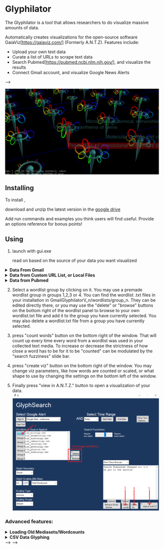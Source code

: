 # Glyphilator

<!--- These are examples. See https://shields.io for others or to customize this set of shields. You might want to include dependencies, project status and licence info here --->
<!-- ![GitHub repo size](https://img.shields.io/github/repo-size/scottydocs/README-template.md)
![GitHub contributors](https://img.shields.io/github/contributors/scottydocs/README-template.md)
![GitHub stars](https://img.shields.io/github/stars/scottydocs/README-template.md?style=social)
![GitHub forks](https://img.shields.io/github/forks/scottydocs/README-template.md?style=social)
![Twitter Follow](https://img.shields.io/twitter/follow/scottydocs?style=social) -->

The Glyphilator is a tool that allows researchers to do visualize massive amounts of data.

Automatically creates visualizations for the open-source software GaiaViz[https://gaiaviz.com/] (Formerly A.N.T.Z). Features include:
* Upload your own text data
* Curate a list of URLs to scrape text data
* Search Pubmed[https://pubmed.ncbi.nlm.nih.gov/], and visualize the results
* Connect Gmail account, and visualize Google News Alerts

<!-- ## Prerequisites

Before you begin, ensure you have met the following requirements:
<!--- These are just example requirements. Add, duplicate or remove as required --->
<!-- * You have installed the latest version of `<coding_language/dependency/requirement_1>`
* You have a `<Windows/Linux/Mac>` machine. State which OS is supported/which is not.
* You have read `<guide/link/documentation_related_to_project>`. --> -->
![Visualization Example](/readme_images/antzScreenshot.png)
## Installing <Glyphilator>

To install <Glyphilator>, 

download and unzip the latest version in the [google drive](https://drive.google.com/drive/folders/1oKKRnuR-Q5Yn3ie5e7jKuaxTFoybBXaM?usp=sharing)

Add run commands and examples you think users will find useful. Provide an options reference for bonus points!

## Using <Glyphilator> ##
1. launch with gui.exe

   read on based on the source of your data you want visualized


<details>
  <summary><b>Data From Gmail</b></summary>

  ### Data From Gmail  
  1. Press "sign in" button  
  2. Select what Google Alert you want glyphilated  
  3. Select the time range of articles to be glyphilated, using either the dropdown for quick access or selecting a beginning and end date to glyph the text from every link in the Google Alerts between two dates.  
  4. Press "Retrieve Gmail Articles" button at the bottom right of the window.  

  ![Visualization Example](/readme_images/gmail_step123.png)
</details>



<!-- ### Data from Custom URL List, or Local Files ###
1. create an empty text (.txt) file in your working directory. This will be our searchlist file.
 For any URLs you want glyphed, copy and paste the URL into the searchlist file, separated by a new line. If you know any absolute filepaths for .txt files you want glyphed, add them separated by a new line as well.
2. Click "other text options", then click the "upload searchlist" button, and select the searchlist you just created.
3. if there are any .txt files you want to append to the searchlist file, you can also add them by browsing your filesystem. Press "Browse Files" button, and select however many text files you want to add, using shift or ctrl. 
4. collect the data in the searchlist file by pressing "Collect Searchlist Data" -->
<details>
  <summary><b>Data from Custom URL List, or Local Files</b></summary>

  ### Data from Custom URL List, or Local Files  
  1. create an empty text (.txt) file in your working directory. This will be our searchlist file.
  For any URLs you want glyphed, copy and paste the URL into the searchlist file, separated by a new line. If you know any absolute filepaths for .txt files you want glyphed, add them separated by a new line as well.
  2. Click "other text options", then click the "upload searchlist" button, and select the searchlist you just created.
  3. if there are any .txt files you want to append to the searchlist file, you can also add them by browsing your filesystem. Press "Browse Files" button, and select however many text files you want to add, using shift or ctrl. 
  4. collect the data in the searchlist file by pressing "Collect Searchlist Data"
  ![Visualization Example](/readme_images/customList_1234.png)
</details>


<details>
  <summary><b>Data from Pubmed</b></summary>

  ### Data from Pubmed  
  1. click "other text options" button.
  2. enter your Pubmed search query into the entry bar, just like you would on the website.
  3. enter how many results you want glyphed in your visualization, up to 200.
  4. press "confirm search" to lock in search parameters.
  5. press "execute search" to scrape pubmed and pull the data down
  ![Visualization Example](/readme_images/pubmed12345.png)

</details>

2. Select a wordlist group by clicking on it. You may use a premade wordlist group in groups 1,2,3 or 4. You can find the wordlist .txt files in your installation in GmailGlyphilatorV_n/wordlists/group_n. They can be edited directly there, or you may use the "delete" or "browse" buttons on the bottom right of the wordlist panel to browse to your own wordlist.txt file and add it to the group you have currently selected. You may also delete a wordlist.txt file from a group you have currently selected. 

3. press "count words" button on the bottom right of the window. That will count up every time every word from a wordlist was used in your collected text media. To increase or decrease the strictness of  how close a word has to be for it to be "counted" can be modulated by the "search fuzziness" slide bar.

4. press "create viz" button on the bottom right of the window. You may change viz parameters, like how words are counted or scaled, or what shape to use by changing the settings on the bottom left of the window.

5. Finally press "view in A.N.T.Z." button to open a visualization of your data.
![Visualization Example](/readme_images/general2345.png)


### Advanced features:

<details>
  <summary><b>Loading Old Mediasets/Wordcounts</b></summary>

  ### Loading old data  
  1. data is automatically saved in the autosaved_data folder in your installation for later use. 
  2. If you want to create a new wordcount set using new wordlists for the same media set, press the "upload" button above the "retrieve gmail articles" button. Navigate to autosaved_data/*whatever_mediaset*/articleData.json to load the data.
  3. If you want to create another visualization with different using the same wordcounts as in a previous search, press the "upload" button above the "count words" button on the bottom right. Then navigate to autosaved_data/*whatever_mediaset*/*date*_group_n/wordcount.json to load the wordcount.

</details>

<details>
  <summary><b>CSV Data Glyphing</b></summary>

  ### Loading CSV data  
  1. Make sure that the data you're trying to glyph is exclusively numerical. Other than the first row and first column (if you want pre-made tags) the data should be either floats or integers. Each row in the dataset will be a glyph, with each column being a branch node. The ideal dataset structure is illustrated in the image below:
  ![Visualization Example](/readme_images/CSV_data_structure.png)

  2. CSV options can be found by pressing "Other Text Options" button on the main screen. Start by pressing "Upload CSV" and navigate to your CSV of interest. The program assumes that the first row and column are headers, and don't have data in them. If your first row or column has data, uncheck the box "first row header" or "first column header" depending on your use case.
  
  3. The rest of the interface has dropdowns that allow users to change how glyphs are arranged. By default, they will be arranged in a grid, and they can be changed by using the "Glyph Pattern" dropdown in the main page. Of course, there are no wordlists in a CSV, so wordlist_axes is not a valid choice. <br /> Otherwise, the X,Y,Z displacement column dropdowns can choose a column, and the glyph will move based upon that row's value compared to the rest of the dataset. Based on the example data above, say I want to order my cities in X based upon average temperature, and in Y by average rainfall (mm), and no Z displacement.<br /> The root color can be changed based on the value of data. For example, If I want the color to change from red to blue in cities with high population, getting more blue with cities of lower population, I can make selections as shown in the images below:
  ![Visualization Example](/readme_images/CSV_selection_columns.png)
  

  4. Press the "Collect CSV Data" button to finalize selections made above. Then Press the "create Viz" button on the main window to construct the visualization. Preview below.

  ![Visualization Example](/readme_images/CSV_example_viz_notags.png)
  ![Visualization Example](/readme_images/CSV_example_viz_tags.png)

  
    

  ### Geospatial CSV Glyphing
  1.  As with standard CSV Glyphing, the data needs to be all integers and floats, with the exception of the header row and column, if any.<br /> 

  Note that The **latitude and longitude must be in their own columns,** as in the sample data below.
  ![Visualization Example](/readme_images/CSV_data_structure.png)

  2. If you plan on using Geospatial Glyph placement, all column dropdowns are available to you as with regular CSV glyphing, with the exception of X and Y Displacement. 

  3. Next you need an API key from Mapbox. They need a credit card, but the free limit is 50,000 maps, so there is really no risk running out of free use. Once you have an API key, you may copy/paste it into the "Mapbox API Key" field. <br /> If you want your API key to autofill into the field on startup, place a file named "mapbox.txt" containing nothing but the api key in the "api_keys" folder in your Glyphilator installation.
  ![Visualization Example](/readme_images/mapbox_api_install.png)

  4. Select your column containing latitude/longitude in the CSV in the "latitude column" and "longitude column" dropdowns respectively. Make sure that X and Y displacement columns have "None" selected.

  5. Press "Collect CSV Data" button, followed by "create Viz" button in main window.
  ![Visualization Example](/readme_images/geo_example_notags.png)
  ![Visualization Example](/readme_images/geo_example_tags.png)

  
</details>

<!-- ## Contributing to <project_name>
<!--- If your README is long or you have some specific process or steps you want contributors to follow, consider creating a separate CONTRIBUTING.md file--->
<!-- To contribute to <project_name>, follow these steps:

1. Fork this repository.
2. Create a branch: `git checkout -b <branch_name>`.
3. Make your changes and commit them: `git commit -m '<commit_message>'`
4. Push to the original branch: `git push origin <project_name>/<location>`
5. Create the pull request.

Alternatively see the GitHub documentation on [creating a pull request](https://help.github.com/en/github/collaborating-with-issues-and-pull-requests/creating-a-pull-request). --> -->

<!-- ## Contributors

Thanks to the following people who have contributed to this project:

* [@scottydocs](https://github.com/scottydocs) 📖
* [@cainwatson](https://github.com/cainwatson) 🐛
* [@calchuchesta](https://github.com/calchuchesta) 🐛

You might want to consider using something like the [All Contributors](https://github.com/all-contributors/all-contributors) specification and its [emoji key](https://allcontributors.org/docs/en/emoji-key).

## Contact

If you want to contact me you can reach me at <your_email@address.com>.

## License
<!--- If you're not sure which open license to use see https://choosealicense.com/--->

<!-- This project uses the following license: [<license_name>](<link>). --> -->
